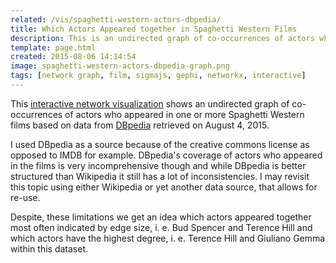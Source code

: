 ```yaml
---
related: /vis/spaghetti-western-actors-dbpedia/
title: Which Actors Appeared together in Spaghetti Western Films
description: This is an undirected graph of co-occurrences of actors who appeared in one or more Spaghetti Western films based on data from DBpedia retrieved on August 4, 2015.
template: page.html
created: 2015-08-06 14:14:54
image: spaghetti-western-actors-dbpedia-graph.png
tags: [network graph, film, sigmajs, gephi, networkx, interactive]
---
```

This [interactive network visualization](/vis/spaghetti-western-actors-dbpedia/) shows an undirected graph of co-occurrences of actors who appeared in one or more Spaghetti Western films based on data from [DBpedia](http://wiki.dbpedia.org/) retrieved on August 4, 2015.

I used DBpedia as a source because of the creative commons license as opposed to IMDB for example. DBpedia's coverage of actors who appeared in the films is very incomprehensive though and while DBpedia is better structured than Wikipedia it still has a lot of inconsistencies. I may revisit this topic using either Wikipedia or yet another data source, that allows for re-use.

Despite, these limitations we get an idea which actors appeared together most often indicated by edge size, i. e. Bud Spencer and Terence Hill and which actors have the highest degree, i. e. Terence Hill and Giuliano Gemma within this dataset.
